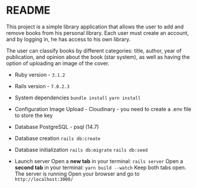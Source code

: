 # README

This project is a simple library application that allows the user to add and remove books from his personal library. Each user must create an account, and by logging in, he has access to his own library.

The user can classify books by different categories: title, author, year of publication, and opinion about the book (star system), as well as having the option of uploading an image of the cover.

 - Ruby version - `3.1.2`

 - Rails version - `7.0.2.3`

 - System dependencies
	 `bundle install`
	  `yarn install`

 - Configuration
		Image Upload - Cloudinary  - you need to create a .env file to store the key

 - Database
	PostgreSQL - psql (14.7)

 -  Database creation
	 `rails db:create`

 - Database initialization
	   `rails db:migrate`
	   `rails db:seed`

 - Launch  server
	Open a  **new tab**  in your terminal: `rails server`
	Open a  **second tab**  in your terminal: `yarn build --watch`
	Keep both tabs open. The server is running Open your browser and go to  `http://localhost:3000/`
